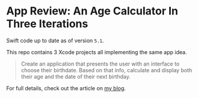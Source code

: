 # App Review: An Age Calculator In Three Iterations

Swift code up to date as of version `5.1`.

This repo contains 3 Xcode projects all implementing the same app idea.

>Create an application that presents the user with an interface to choose their birthdate. Based on that info, calculate and display both their age and the date of their next birthday.

For full details, check out the article on [my blog](https://bengohlke.com/tech_education/app_review/age-calculator/).
